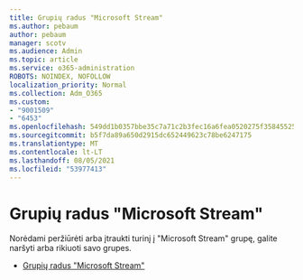```yaml
---
title: Grupių radus "Microsoft Stream"
ms.author: pebaum
author: pebaum
manager: scotv
ms.audience: Admin
ms.topic: article
ms.service: o365-administration
ROBOTS: NOINDEX, NOFOLLOW
localization_priority: Normal
ms.collection: Adm_O365
ms.custom:
- "9001509"
- "6453"
ms.openlocfilehash: 549dd1b0357bbe35c7a71c2b3fec16a6fea0520275f35845525aa28f8e7980c2
ms.sourcegitcommit: b5f7da89a650d2915dc652449623c78be6247175
ms.translationtype: MT
ms.contentlocale: lt-LT
ms.lasthandoff: 08/05/2021
ms.locfileid: "53977413"
---
```

# <a name="find-groups-in-microsoft-stream"></a>Grupių radus "Microsoft Stream"

Norėdami peržiūrėti arba įtraukti turinį į "Microsoft Stream" grupę, galite naršyti arba rikiuoti savo grupes.  

- [Grupių radus "Microsoft Stream"](https://docs.microsoft.com/stream/portal-browse-filter-groups)
